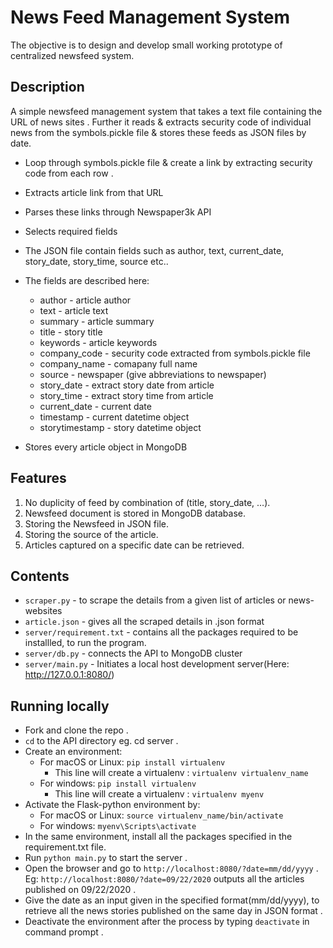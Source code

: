 # News Feed Management System
The objective is to design and develop small working prototype of centralized newsfeed system.
## Description
A simple newsfeed management system that takes a text file containing the URL of news sites . 
Further it reads & extracts security code of individual news from the symbols.pickle file & stores these feeds as JSON files by date.
- Loop through symbols.pickle file & create a link by extracting security code from each row .
- Extracts article link from that URL
- Parses these links through Newspaper3k API
- Selects required fields
- The JSON file contain fields such as author, text, current_date, story_date, story_time, source etc..
- The fields are described here:
  - author - article author
  - text - article text 
  - summary - article summary 
  - title - story title 
  - keywords - article keywords 
  - company_code - security code extracted from symbols.pickle file    
  - company_name - comapany full name          
  - source - newspaper (give abbreviations to newspaper)  
  - story_date - extract story date from article  
  - story_time - extract story time from article  
  - current_date - current date
  - timestamp - current datetime object 
  - storytimestamp - story datetime object

- Stores every article object in MongoDB

## Features
1. No duplicity of feed by combination of (title, story_date, …).
2. Newsfeed document is stored in MongoDB database.
3. Storing the Newsfeed in JSON file.
4. Storing the source of the article.
5. Articles captured on a specific date can be retrieved.

## Contents
- `scraper.py` - to scrape the details from a given list of articles or news-websites
- `article.json` - gives all the scraped details in .json format
- `server/requirement.txt` - contains all the packages required to be installled, to run the program.
- `server/db.py` - connects the API to MongoDB cluster
- `server/main.py` - Initiates a local host development server(Here: http://127.0.0.1:8080/)

## Running locally
- Fork and clone the repo .
- `cd` to the API directory eg. cd server .
- Create an environment:
   - For macOS or Linux: `pip install virtualenv`
      - This line will create a virtualenv : `virtualenv virtualenv_name`
   - For windows:  `pip install virtualenv`
      - This line will create a virtualenv : `virtualenv myenv`
- Activate the Flask-python environment by:
   - For macOS or Linux: `source virtualenv_name/bin/activate`
   - For windows: `myenv\Scripts\activate`
- In the same environment, install all the packages specified in the requirement.txt file.
- Run `python main.py` to start the server .
- Open the browser and go to `http://localhost:8080/?date=mm/dd/yyyy` .
   Eg: `http://localhost:8080/?date=09/22/2020` outputs all the articles published on 09/22/2020 .
- Give the date as an input given in the specified format(mm/dd/yyyy), to retrieve all the news stories published on the same day in JSON format .
- Deactivate the environment after the process by typing `deactivate` in command prompt .

